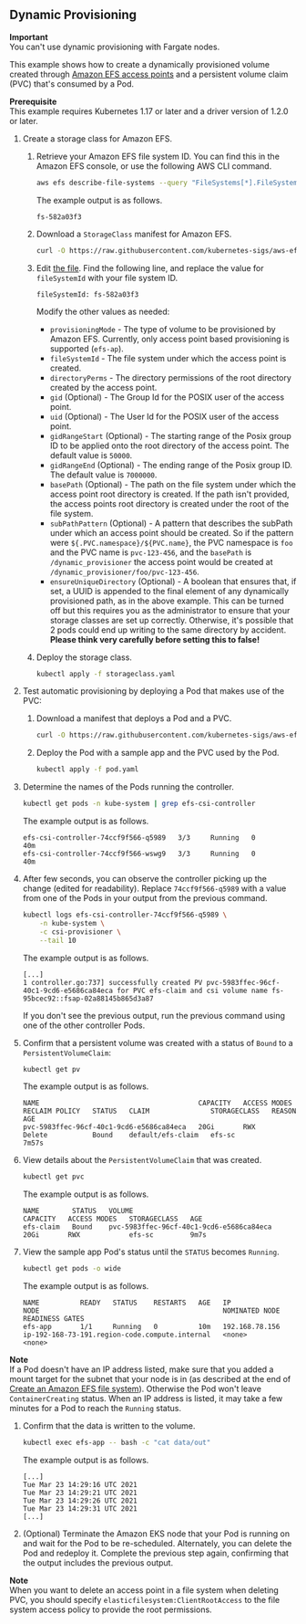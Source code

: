 ## Dynamic Provisioning
**Important**  
You can't use dynamic provisioning with Fargate nodes.

This example shows how to create a dynamically provisioned volume created through [Amazon EFS access points](https://docs.aws.amazon.com/efs/latest/ug/efs-access-points.html) and a persistent volume claim (PVC) that's consumed by a Pod.

**Prerequisite**  
This example requires Kubernetes 1.17 or later and a driver version of 1.2.0 or later.

1. Create a storage class for Amazon EFS.

   1. Retrieve your Amazon EFS file system ID. You can find this in the Amazon EFS console, or use the following AWS CLI command.

      ```sh
      aws efs describe-file-systems --query "FileSystems[*].FileSystemId" --output text
      ```

      The example output is as follows.

      ```
      fs-582a03f3
      ```

   2. Download a `StorageClass` manifest for Amazon EFS.

      ```sh
      curl -O https://raw.githubusercontent.com/kubernetes-sigs/aws-efs-csi-driver/master/examples/kubernetes/dynamic_provisioning/specs/storageclass.yaml
      ```

   3. Edit [the file](./specs/storageclass.yaml). Find the following line, and replace the value for `fileSystemId` with your file system ID.

      ```
      fileSystemId: fs-582a03f3
      ```
      Modify the other values as needed:
      * `provisioningMode` - The type of volume to be provisioned by Amazon EFS. Currently, only access point based provisioning is supported (`efs-ap`).
      * `fileSystemId` - The file system under which the access point is created.
      * `directoryPerms` - The directory permissions of the root directory created by the access point.
      * `gid` (Optional) - The Group Id for the POSIX user of the access point. 
      * `uid` (Optional) - The User Id for the POSIX user of the access point.
      * `gidRangeStart` (Optional) - The starting range of the Posix group ID to be applied onto the root directory of the access point. The default value is `50000`. 
      * `gidRangeEnd` (Optional) - The ending range of the Posix group ID. The default value is `7000000`.
      * `basePath` (Optional) - The path on the file system under which the access point root directory is created. If the path isn't provided, the access points root directory is created under the root of the file system.
      * `subPathPattern` (Optional) - A pattern that describes the subPath under which an access point should be created. So if the pattern were `${.PVC.namespace}/${PVC.name}`, the PVC namespace is `foo` and the PVC name is `pvc-123-456`, and the `basePath` is `/dynamic_provisioner` the access point would be
        created at `/dynamic_provisioner/foo/pvc-123-456`.
      * `ensureUniqueDirectory` (Optional) - A boolean that ensures that, if set, a UUID is appended to the final element of
        any dynamically provisioned path, as in the above example. This can be turned off but this requires you as the
        administrator to ensure that your storage classes are set up correctly. Otherwise, it's possible that 2 pods could
        end up writing to the same directory by accident. **Please think very carefully before setting this to false!**

   4. Deploy the storage class.

      ```sh
      kubectl apply -f storageclass.yaml
      ```

2. Test automatic provisioning by deploying a Pod that makes use of the PVC: 

   1. Download a manifest that deploys a Pod and a PVC.

      ```sh
      curl -O https://raw.githubusercontent.com/kubernetes-sigs/aws-efs-csi-driver/master/examples/kubernetes/dynamic_provisioning/specs/pod.yaml
      ```

   2. Deploy the Pod with a sample app and the PVC used by the Pod.

      ```sh
      kubectl apply -f pod.yaml
      ```
3. Determine the names of the Pods running the controller.
   ```sh
   kubectl get pods -n kube-system | grep efs-csi-controller
   ```

   The example output is as follows.

   ```
   efs-csi-controller-74ccf9f566-q5989   3/3     Running   0          40m
   efs-csi-controller-74ccf9f566-wswg9   3/3     Running   0          40m
   ```

4. After few seconds, you can observe the controller picking up the change \(edited for readability\). Replace `74ccf9f566-q5989` with a value from one of the Pods in your output from the previous command.

   ```sh
   kubectl logs efs-csi-controller-74ccf9f566-q5989 \
       -n kube-system \
       -c csi-provisioner \
       --tail 10
   ```

   The example output is as follows.

   ```
   [...]
   1 controller.go:737] successfully created PV pvc-5983ffec-96cf-40c1-9cd6-e5686ca84eca for PVC efs-claim and csi volume name fs-95bcec92::fsap-02a88145b865d3a87
   ```

   If you don't see the previous output, run the previous command using one of the other controller Pods.

5. Confirm that a persistent volume was created with a status of `Bound` to a `PersistentVolumeClaim`:

   ```sh
   kubectl get pv
   ```

   The example output is as follows.

   ```
   NAME                                       CAPACITY   ACCESS MODES   RECLAIM POLICY   STATUS   CLAIM               STORAGECLASS   REASON   AGE
   pvc-5983ffec-96cf-40c1-9cd6-e5686ca84eca   20Gi       RWX            Delete           Bound    default/efs-claim   efs-sc                  7m57s
   ```

6. View details about the `PersistentVolumeClaim` that was created.

   ```sh
   kubectl get pvc
   ```

   The example output is as follows.

   ```
   NAME        STATUS   VOLUME                                     CAPACITY   ACCESS MODES   STORAGECLASS   AGE
   efs-claim   Bound    pvc-5983ffec-96cf-40c1-9cd6-e5686ca84eca   20Gi       RWX            efs-sc         9m7s
   ```

7. View the sample app Pod's status until the `STATUS` becomes `Running`.

   ```sh
   kubectl get pods -o wide
   ```

   The example output is as follows.

   ```
   NAME          READY   STATUS    RESTARTS   AGE   IP               NODE                                             NOMINATED NODE   READINESS GATES
   efs-app       1/1     Running   0          10m   192.168.78.156   ip-192-168-73-191.region-code.compute.internal   <none>           <none>
   ```
**Note**  
If a Pod doesn't have an IP address listed, make sure that you added a mount target for the subnet that your node is in \(as described at the end of [Create an Amazon EFS file system](#efs-create-filesystem)\). Otherwise the Pod won't leave `ContainerCreating` status. When an IP address is listed, it may take a few minutes for a Pod to reach the `Running` status.

1. Confirm that the data is written to the volume.

   ```sh
   kubectl exec efs-app -- bash -c "cat data/out"
   ```

   The example output is as follows.

   ```
   [...]
   Tue Mar 23 14:29:16 UTC 2021
   Tue Mar 23 14:29:21 UTC 2021
   Tue Mar 23 14:29:26 UTC 2021
   Tue Mar 23 14:29:31 UTC 2021
   [...]
   ```

2. \(Optional\) Terminate the Amazon EKS node that your Pod is running on and wait for the Pod to be re\-scheduled. Alternately, you can delete the Pod and redeploy it. Complete the previous step again, confirming that the output includes the previous output.

**Note**  
When you want to delete an access point in a file system when deleting PVC, you should specify `elasticfilesystem:ClientRootAccess` to the file system access policy to provide the root permissions. 
